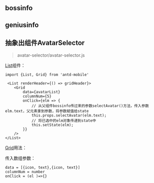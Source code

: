 ## bossinfo

## geniusinfo


## 抽象出组件AvatarSelector

> avatar-selector/avatar-selector.js

[List](https://mobile.ant.design/components/list-cn/)组件：

    import {List, Grid} from 'antd-mobile'
    
     <List renderHeader={() => gridHeader}>
        <Grid
            data={avatarList}
            columnNum={5}
            onClick={elm => {
                // 从父组件bossinfo传过来的参数selectAvatar()方法，传入参数elm.text，父元素拿到参数，将参数赋值给state
                this.props.selectAvatar(elm.text);
                // 将已选中的elm对象传递到state中
                this.setState(elm);
            }}
        />
    </List>

[Grid](https://mobile.ant.design/components/grid-cn/)用法：

传入数组参数：

    data = [{icon, text},{icon, text}]
    columnNum = number
    onClick = (el )=>{}
    
    